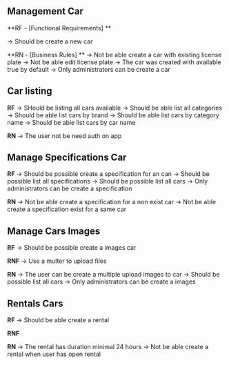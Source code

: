 ## Management Car

**RF - [Functional Requirements] **

-> Should be create a new car




**RN - [Business Rules] **
-> Not be able create a car with existing license plate
-> Not be able edit license plate
-> The car was created with available true by default
-> Only administrators can be create a car

## Car listing

**RF**
-> SHould be listing all cars available
-> Should be able list all categories
-> Should be able list cars by brand
-> Should be able list cars by category name
-> Should be able list cars by car name

**RN**
-> The user not be need auth on app


## Manage Specifications Car

**RF**
-> Should be possible create a specification for an can
-> Should be possible list all specifications
-> Should be possible list all cars
-> Only administrators can be create a specification

**RN**
-> Not be able create a specification for a non exist car
-> Not be able create a specification exist for a same car

## Manage Cars Images


**RF**
-> Should be possible create a images car

**RNF**
-> Use a multer to upload files


**RN**
-> The user can be create a multiple upload images to car
-> Should be possible list all cars
-> Only administrators can be create a images


## Rentals Cars

**RF**
-> Should be able create a rental

**RNF**


**RN**
-> The rental has duration minimal 24 hours
-> Not be  able create a rental when user has open rental